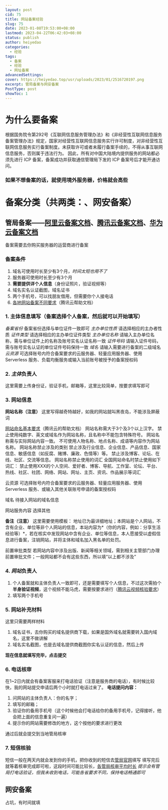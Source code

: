 ```yaml
---
layout: post
cid: 75
title: 网站备案经验
slug: 75
date: 2023-01-08T19:53:00+08:00
lastmod: 2023-04-22T06:42:03+08:00
status: publish
author: heiyedao
categories: 
  - 经验
tags: 
  - 备案
  - 经验
  - 网址备案
advancedSettings: 
cover: https://heiyedao.top/usr/uploads/2023/01/2516720197.png
excerpt: 管局备案与网安备案
PostType: post
showToc: 1
---
```


# 为什么要备案
根据国务院令第292号《互联网信息服务管理办法》和《非经营性互联网信息服务备案管理办法》规定，国家对经营性互联网信息服务实行许可制度，对非经营性互联网信息服务实行备案制度。未获取许可或者未履行备案手续的，不得从事互联网信息服务，否则属于违法行为。
因此，所有对中国大陆境内提供服务的网站都必须先进行 ICP 备案，备案成功并获取通信管理局下发的 ICP 备案号后才能开通访问。
### 如果不想备案的话，就使用境外服务器，价格就会高些
# 备案分类（共两类：、网安备案）
## 管局备案——[阿里云备案文档][1]、[腾讯云备案文档][2]、[华为云备案文档][3]
备案需要去你购买服务器的运营商进行备案
### 备案条件
1. 域名可使用时长至少有3个月，*时间太短也用不了*
2. 服务器可使用时长至少有3个月
3. **需要提供详个人信息**（身份证照片，验证视频等）
4. 域名实名认证截图，域名证书
5. 两个手机号，可以找朋友借用，但需要你个人接电话
6. [各地网站备案不同要求][4]（腾讯云帮助文档）

### 1. 主体信息填写（备案选择个人备案，然后就可以开始填写）
*备案省份*
备案省份选择与单位证件一致即可
*主办单位性质*
请选择相应的主办者性质
*证件类型*
请选择相应的主办单位证件类型
*主办单位名称*
请输入主办单位名称，需与单位证件上的名称及账号实名认证名称一致
*证件号码*
请输入证件号码，需与账号实名认证的单位证件号码保持一致
*域名*
请输入需要进行备案的二级域名
*云资源*
可选择账号内符合备案要求的云服务器、轻量应用服务器、使用 Serverless 服务、负载均衡服务或输入当前账号被授予的备案授权码

### 2. *主体*负责人
这里需要上传身份证，验证手机，邮箱等，这里比较简单，按要求填写即可

### 3. 网站信息
**网站名称（注意）**
这里写得越奇特越好，如我的网站就叫黑夜岛，不能涉及屏蔽词

[网站命名基本要求][5]（腾讯云的帮助文档）
网站名称需大于3个及3个以上汉字。
禁止使用纯数字、英文或域名作为网站名称，且名称中不能包含特殊符号。
网站名称需与实际网站内容一致。
不可使用人物名称、地点名称、成语等内容作为网站名称。
网站名称禁止涉及的类别
禁止涉及行业信息、企业信息、产品信息、国家信息、敏感信息（如反腐、赌博、廉政、色情等）等。
禁止涉及博客、论坛、在线、社区、交流等信息。
网站名称禁止使用的词汇
全国网站命名时禁止使用如下词汇：
禁止使用XXX的个人空间、爱好者、博客、导航、工作室、论坛、平台、热线、社区、社团、网络、网站、网址、主页、资讯、作品展示等词汇

云资源
可选择账号内符合备案要求的云服务器、轻量应用服务器、使用 Serverless 服务、或输入其他关联账号申请的备案授权码

域名
待接入网站的域名信息

网站服务内容
选择其他

**备注（注意）**
这里需要使用模板：
地址已为最详细地址；本网站是个人网站，不含有企业、单位等非个人网站的信息，本站内容为*（你的内容，例如：分享生活经验等）*，若在核实中发现网站中含有企业、单位等信息，本人愿接受以虚假信息进行备案，注销网站，并将主体和域名加入黑名单的处罚。

前置审批类型
若网站内容中涉及出版、新闻等相关领域，需到相关主管部门办理前置审批文件；一般网站都不会有这些东西，所以填“以上都不涉及”

### 4. *网站*负责人
1. 个人备案就和主体负责人一致即可，还是需要填写个人信息，不过这次需拍个**半身验证视频**，这个视频不能马虎，需要按要求进行（[腾讯云视频核验要求][6]）
2. 填写两个手机号

### 5. 网站补充材料
这里只需要两样材料
1. 域名证书，去你购买的域名提供商下载，如果是国外域名就需要转入国内域名，这里不做讲解
2. 域名实名截图，也是去域名提供商截图你实名认证的信息，然后上传

**现在信息就填写完毕，点击提交**

### 6. 电话核审
在1~2日内就会有备案客服来打电话验证（注意是服务商的电话），有时候比较快，我的网站提交申请后两个小时就打电话过来了。
**电话提问内容：**
1. 问网站的主体负责人：你的名字；
2. 填写的邮箱；
3. 验证你的备用手机号（这个时候他会打电话给你的备用手机号，记得接听，他会把上面的信息重复问一遍）
4. 提示你的网站需要修改的地方，这个按他的要求进行更改

通过后就会提交到当地管局核审
### 7. 短信核验
短信一般在两天内就会发到你的手机，把你收到的短信去[管局官网][7]填写
填写完后就等着核审完成即可啦，这段时间可能比较长，[各管局核审平均时长][8]
*提示会有管局打电话验证，但我未收到电话，可能各省要求不同，保持电话畅通即可*

## 网安备案
占坑，有时间就填

  [1]: https://help.aliyun.com/document_detail/36922.html
  [2]: https://cloud.tencent.com/document/product/243/18958
  [3]: https://support.huaweicloud.com/icprb-icp/icp_01_0007.html
  [4]: https://cloud.tencent.com/document/product/243/51705
  [5]: https://cloud.tencent.com/document/product/243/11740
  [6]: https://cloud.tencent.com/document/product/243/34945
  [7]: https://beian.miit.gov.cn/
  [8]: https://cloud.tencent.com/document/product/243/19650
